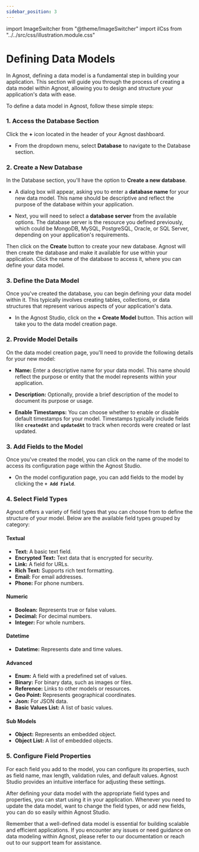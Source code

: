 ```yaml
---
sidebar_position: 3
---
```


import ImageSwitcher from "@theme/ImageSwitcher"
import ilCss from "../../src/css/illustration.module.css"

# Defining Data Models

In Agnost, defining a data model is a fundamental step in building your
application. This section will guide you through the process of creating a data
model within Agnost, allowing you to design and structure your application's
data with ease.

To define a data model in Agnost, follow these simple steps:

### 1. Access the Database Section

Click the **+** icon located in the header of your Agnost dashboard.

- From the dropdown menu, select **Database** to navigate to the Database
  section.

<ImageSwitcher
  lightImageSrc="/img/docs/application-development/defining-data-model-l.png?text=LightMode"
  darkImageSrc="/img/docs/application-development/defining-data-model.png?text=DarkMode"
  className={ilCss.illustration__md}
  width={820}
/>

### 2. Create a New Database

In the Database section, you'll have the option to **Create a new database**.

- A dialog box will appear, asking you to enter a **database name** for your new
  data model. This name should be descriptive and reflect the purpose of the
  database within your application.

- Next, you will need to select a **database server** from the available
  options. The database server is the resource you defined previously, which
  could be MongoDB, MySQL, PostgreSQL, Oracle, or SQL Server, depending on your
  application's requirements.

<ImageSwitcher
  lightImageSrc="/img/docs/application-development/adding-database-l.png?text=LightMode"
  darkImageSrc="/img/docs/application-development/adding-database.png?text=DarkMode"
  className={ilCss.illustration__md}
  width={480}
/>

Then click on the **Create** button to create your new database. Agnost will
then create the database and make it available for use within your application.
Click the name of the database to access it, where you can define your data
model.

<ImageSwitcher
  lightImageSrc="/img/docs/application-development/database-l.png?text=LightMode"
  darkImageSrc="/img/docs/application-development/database.png?text=DarkMode"
  className={ilCss.illustration__md}
  width={820}
/>

### 3. Define the Data Model

Once you've created the database, you can begin defining your data model within
it. This typically involves creating tables, collections, or data structures
that represent various aspects of your application's data.

- In the Agnost Studio, click on the **+ Create Model** button. This action will
  take you to the data model creation page.

<ImageSwitcher
  lightImageSrc="/img/docs/application-development/create-model-l.png?text=LightMode"
  darkImageSrc="/img/docs/application-development/create-model.png?text=DarkMode"
  className={ilCss.illustration__md}
  width={820}
/>

### 2. Provide Model Details

On the data model creation page, you'll need to provide the following details
for your new model:

- **Name:** Enter a descriptive name for your data model. This name should
  reflect the purpose or entity that the model represents within your
  application.

- **Description:** Optionally, provide a brief description of the model to
  document its purpose or usage.

- **Enable Timestamps:** You can choose whether to enable or disable default
  timestamps for your model. Timestamps typically include fields like
  **`createdAt`** and **`updatedAt`** to track when records were created or last
  updated.

<ImageSwitcher
  lightImageSrc="/img/docs/application-development/model-name-l.png?text=LightMode"
  darkImageSrc="/img/docs/application-development/model-name.png?text=DarkMode"
  className={ilCss.illustration__md}
  width={820}
/>

### 3. Add Fields to the Model

Once you've created the model, you can click on the name of the model to access
its configuration page within the Agnost Studio.

- On the model configuration page, you can add fields to the model by clicking
  the **`+ Add Field`**.

<ImageSwitcher
  lightImageSrc="/img/docs/application-development/add-field-l.png?text=LightMode"
  darkImageSrc="/img/docs/application-development/add-field.png?text=DarkMode"
  className={ilCss.illustration__md}
  width={820}
/>

### 4. Select Field Types

Agnost offers a variety of field types that you can choose from to define the
structure of your model. Below are the available field types grouped by
category:

#### Textual

- **Text:** A basic text field.
- **Encrypted Text:** Text data that is encrypted for security.
- **Link:** A field for URLs.
- **Rich Text:** Supports rich text formatting.
- **Email:** For email addresses.
- **Phone:** For phone numbers.

#### Numeric

- **Boolean:** Represents true or false values.
- **Decimal:** For decimal numbers.
- **Integer:** For whole numbers.

#### Datetime

- **Datetime:** Represents date and time values.

#### Advanced

- **Enum:** A field with a predefined set of values.
- **Binary:** For binary data, such as images or files.
- **Reference:** Links to other models or resources.
- **Geo Point:** Represents geographical coordinates.
- **Json:** For JSON data.
- **Basic Values List:** A list of basic values.

#### Sub Models

- **Object:** Represents an embedded object.
- **Object List:** A list of embedded objects.

### 5. Configure Field Properties

For each field you add to the model, you can configure its properties, such as
field name, max length, validation rules, and default values. Agnost Studio
provides an intuitive interface for adjusting these settings.

<ImageSwitcher
  lightImageSrc="/img/docs/application-development/field-properties-l.png?text=LightMode"
  darkImageSrc="/img/docs/application-development/field-properties.png?text=DarkMode"
  className={ilCss.illustration__md}
  width={480}
/>

After defining your data model with the appropriate field types and properties,
you can start using it in your application. Whenever you need to update the data
model, want to change the field types, or add new fields, you can do so easily
within Agnost Studio.

Remember that a well-defined data model is essential for building scalable and
efficient applications. If you encounter any issues or need guidance on data
modeling within Agnost, please refer to our documentation or reach out to our
support team for assistance.
